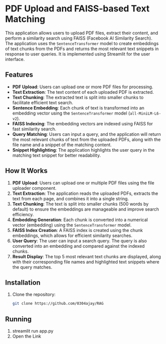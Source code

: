 # PDF Upload and FAISS-based Text Matching

This application allows users to upload PDF files, extract their content, and perform a similarity search using FAISS (Facebook AI Similarity Search). The application uses the `SentenceTransformer` model to create embeddings of text chunks from the PDFs and returns the most relevant text snippets in response to user queries. It is implemented using Streamlit for the user interface.

## Features

- **PDF Upload**: Users can upload one or more PDF files for processing.
- **Text Extraction**: The text content of each uploaded PDF is extracted.
- **Text Chunking**: The extracted text is split into smaller chunks to facilitate efficient text search.
- **Sentence Embedding**: Each chunk of text is transformed into an embedding vector using the `SentenceTransformer` model (`all-MiniLM-L6-v2`).
- **FAISS Indexing**: The embedding vectors are indexed using FAISS for fast similarity search.
- **Query Matching**: Users can input a query, and the application will return the most relevant chunks of text from the uploaded PDFs, along with the file name and a snippet of the matching content.
- **Snippet Highlighting**: The application highlights the user query in the matching text snippet for better readability.

## How It Works

1. **PDF Upload**: Users can upload one or multiple PDF files using the file uploader component.
2. **Text Extraction**: The application reads the uploaded PDFs, extracts the text from each page, and combines it into a single string.
3. **Text Chunking**: The text is split into smaller chunks (500 words by default) to ensure the embeddings are manageable and improve search efficiency.
4. **Embedding Generation**: Each chunk is converted into a numerical vector (embedding) using the `SentenceTransformer` model.
5. **FAISS Index Creation**: A FAISS index is created using the chunk embeddings, which allows for efficient similarity searches.
6. **User Query**: The user can input a search query. The query is also converted into an embedding and compared against the indexed chunks.
7. **Result Display**: The top 5 most relevant text chunks are displayed, along with their corresponding file names and highlighted text snippets where the query matches.

## Installation

1. Clone the repository:
   ```bash
   git clone https://github.com/0304ajay/RAG
## Running
1. streamlit run app.py
2. Open the Link 
